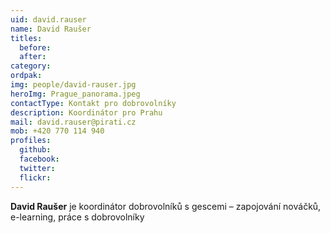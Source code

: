 ```yaml
---
uid: david.rauser
name: David Raušer
titles:
  before: 
  after:
category: 
ordpak: 	
img: people/david-rauser.jpg
heroImg: Prague_panorama.jpeg
contactType: Kontakt pro dobrovolníky
description: Koordinátor pro Prahu
mail: david.rauser@pirati.cz
mob: +420 770 114 940
profiles:
  github:       
  facebook: 
  twitter: 		  
  flickr:	  
---
```


**David Raušer** je koordinátor dobrovolníků s gescemi – zapojování nováčků, e-learning, práce s dobrovolníky



